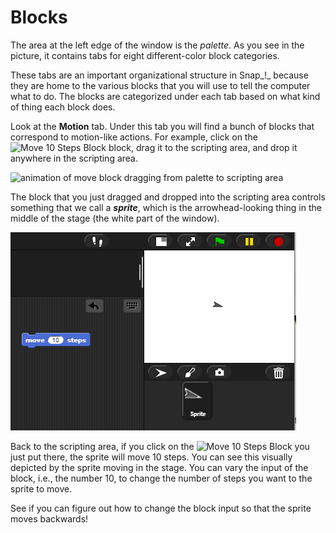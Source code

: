 # Blocks

The area at the left edge of the window is the _palette_. As you see in the picture, it contains tabs for eight different-color block categories. 

These tabs are an important organizational structure in Snap_!_ because they are home to the various blocks that you will use to tell the computer what to do. The blocks are categorized under each tab based on what kind of thing each block does.

Look at the **Motion** tab. Under this tab you will find a bunch of blocks that correspond to motion-like actions. For example, click on the ![Move 10 Steps Block](https://beautyjoy.github.io/bjc-r/img/blocks/move-10-steps.png) block, drag it to the scripting area, and drop it anywhere in the scripting area.

![animation of move block dragging from palette to scripting area](https://beautyjoy.github.io/bjc-r/img/intro/drag-a-block.gif)

The block that you just dragged and dropped into the scripting area controls something that we call a _**sprite**_, which is the arrowhead-looking thing in the middle of the stage \(the white part of the window\).

![](../.gitbook/assets/image%20%2826%29.png)

Back to the scripting area, if you click on the ![Move 10 Steps Block](https://beautyjoy.github.io/bjc-r/img/blocks/move-10-steps.png) you just put there, the sprite will move 10 steps. You can see this visually depicted by the sprite moving in the stage. You can vary the input of the block, i.e., the number 10, to change the number of steps you want to the sprite to move. 

See if you can figure out how to change the block input so that the sprite moves backwards!

